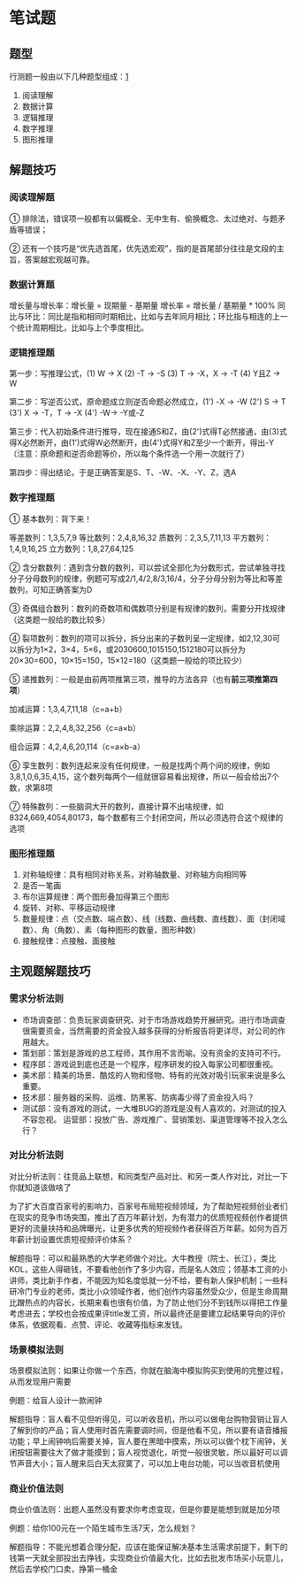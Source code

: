 # 笔试题

## 题型

行测题一般由以下几种题型组成：[1]

1. 阅读理解
1. 数据计算
1. 逻辑推理
1. 数字推理
1. 图形推理

## 解题技巧

### 阅读理解题

① 排除法，错误项一般都有以偏概全、无中生有、偷换概念、太过绝对、与题矛盾等错误；

② 还有一个技巧是“优先选首尾，优先选宏观”，指的是首尾部分往往是文段的主旨，答案越宏观越可靠。

### 数据计算题

增长量与增长率：增长量 = 现期量 - 基期量 增长率 = 增长量 / 基期量 * 100%
同比与环比：同比是指和相同时期相比，比如与去年同月相比；环比指与相连的上一个统计周期相比，比如与上个季度相比。

### 逻辑推理题

第一步：写推理公式，(1) W → X (2) -T → -S (3) T → -X，X → -T (4) Y且Z → W

第二步：写逆否公式，原命题成立则逆否命题必然成立，(1') -X → -W (2') S → T (3') X → -T，T → -X (4') -W→ -Y或-Z

第三步：代入初始条件进行推导，现在接通S和Z，由(2')式得T必然接通，由(3)式得X必然断开，由(1')式得W必然断开，由(4')式得Y和Z至少一个断开，得出-Y（注意：原命题和逆否命题等价，所以每个条件选一个用一次就行了）

第四步：得出结论，于是正确答案是S、T、-W、-X、-Y、Z，选A

### 数字推理题

① 基本数列：背下来！

等差数列：1,3,5,7,9
等比数列：2,4,8,16,32
质数列：2,3,5,7,11,13
平方数列：1,4,9,16,25
立方数列：1,8,27,64,125

② 含分数数列：遇到含分数的数列，可以尝试全部化为分数形式，尝试单独寻找分子分母数列的规律，例题可写成2/1,4/2,8/3,16/4，分子分母分别为等比和等差数列，可知正确答案为D

③ 奇偶组合数列：数列的奇数项和偶数项分别是有规律的数列，需要分开找规律（这类题一般给的数比较多）

④ 裂项数列：数列的项可以拆分，拆分出来的子数列呈一定规律，如2,12,30可以拆分为1×2，3×4，5×6，或2030600,1015150,1512180可以拆分为20×30=600，10×15=150，15×12=180（这类题一般给的项比较少）

⑤ 递推数列：一般是由前两项推第三项，推导的方法各异（也有**前三项推第四项**）

加减运算：1,3,4,7,11,18（c=a+b）

乘除运算：2,2,4,8,32,256（c=a×b）

组合运算：4,2,4,6,20,114（c=a×b-a）

⑥ 孪生数列：数列连起来没有任何规律，一般是找两个两个间的规律，例如3,8,1,0,6,35,4,15，这个数列每两个一组就很容易看出规律，所以一般会给出7个数，求第8项

⑦ 特殊数列：一些脑洞大开的数列，直接计算不出啥规律，如8324,669,4054,80173，每个数都有三个封闭空间，所以必须选符合这个规律的选项

### 图形推理题

1. 对称轴规律：具有相同对称关系，对称轴数量、对称轴方向相同等
1. 是否一笔画
1. 布尔运算规律：两个图形叠加得第三个图形
1. 旋转、对称、平移运动规律
1. 数量规律：点（交点数、端点数）、线（线数、曲线数、直线数）、面（封闭域数）、角（角数）、素（每种图形的数量，图形种数）
1. 接触规律：点接触、面接触

## 主观题解题技巧

### 需求分析法则

- 市场调查部：负责玩家调查研究、对于市场游戏趋势开展研究。进行市场调查很需要资金，当然需要的资金投入越多获得的分析报告将更详尽，对公司的作用越大。
- 策划部：策划是游戏的总工程师，其作用不言而喻。没有资金的支持可不行。
- 程序部：游戏说到底也还是一个程序，程序研发的投入每家公司都很重视。
- 美术部：精美的场景、酷炫的人物和怪物、特有的光效对吸引玩家来说是多么重要。
- 技术部：服务器的采购、运维、防黑客、防病毒少得了资金投入吗？
- 测试部：没有游戏的测试，一大堆BUG的游戏是没有人喜欢的，对测试的投入不容忽视。 运营部：投放广告、游戏推广、营销策划、渠道管理等不投入怎么行？

### 对比分析法则

对比分析法则：往竞品上联想，和同类型产品对比、和另一类人作对比，对比一下你就知道该做啥了

为了扩大百度百家号的影响力，百家号布局短视频领域，为了帮助短视频创业者们在现实的竞争市场突围，推出了百万年薪计划，为有潜力的优质短视频创作者提供更好的流量扶持和品牌曝光，让更多优秀的短视频作者获得百万年薪。如何为百万年薪计划设置优质短视频评价体系？

解题指导：可以和最熟悉的大学老师做个对比。大牛教授（院士、长江），类比KOL，这些人得砸钱，不要看他创作了多少内容，而是名人效应；领基本工资的小讲师，类比新手作者，不能因为知名度低就一分不给，要有新人保护机制；一些科研冷门专业的老师，类比小众领域作者，他们创作内容虽然受众少，但是生命周期比蹭热点的内容长，长期来看也很有价值，为了防止他们分不到钱所以得把工作量考虑进去；学校也会按成果评title发工资，所以最终还是要建立起结果导向的评价体系，依据观看、点赞、评论、收藏等指标来发钱。

### 场景模拟法则

场景模拟法则：如果让你做一个东西，你就在脑海中模拟购买到使用的完整过程，从而发现用户需要

例题：给盲人设计一款闹钟

解题指导：盲人看不见但听得见，可以听收音机，所以可以做电台购物营销让盲人了解到你的产品；盲人使用时首先需要调时间，但是他看不见，所以要有语音播报功能；早上闹钟响后需要关掉，盲人要在黑暗中摸索，所以可以做个枕下闹钟，关闭按钮需要往大了做才能摸到；盲人视觉退化，听觉一般很灵敏，所以最好可以调节声音大小；盲人醒来后白天太寂寞了，可以加上电台功能，可以当收音机使用

### 商业价值法则

商业价值法则：出题人虽然没有要求你考虑变现，但是你要是能想到就是加分项

例题：给你100元在一个陌生城市生活7天，怎么规划？

解题指导：不能光想着合理分配，应该在能保证解决基本生活需求前提下，剩下的钱第一天就全部投出去挣钱，实现商业价值最大化，比如去批发市场买小玩意儿，然后去学校门口卖，挣第一桶金

[1]: https://zhuanlan.zhihu.com/p/83786056
